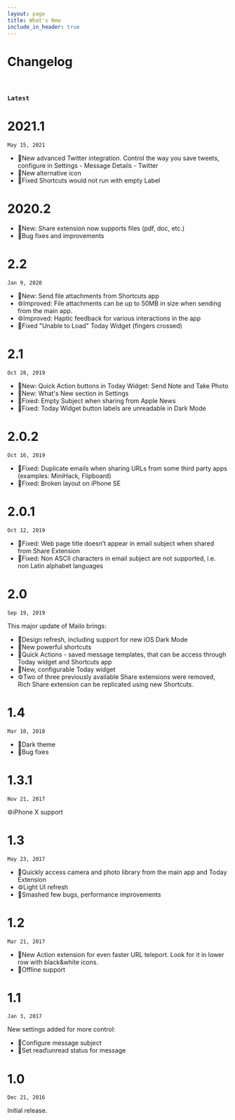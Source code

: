 ```yaml
---
layout: page
title: What's New
include_in_header: true
---
```


# Changelog
<br>

### `Latest`
# **2021.1**
`May 15, 2021`
- 🎈New advanced Twitter integration. Control the way you save tweets, configure in Settings - Message Details - Twitter
- 🎈New alternative icon
- 🐛Fixed Shortcuts would not run with empty Label

# **2020.2**
- 🎈New: Share extension now supports files (pdf, doc, etc.)
- 🐛Bug fixes and improvements

# **2.2**
`Jan 9, 2020`
- 🎈New: Send file attachments from Shortcuts app
- ⚙️Improved: File attachments can be up to 50MB in size when sending from the main app.
- ⚙️Improved: Haptic feedback for various interactions in the app
- 🐛Fixed "Unable to Load" Today Widget (fingers crossed)

# **2.1**
`Oct 28, 2019`
- 🎈New: Quick Action buttons in Today Widget: Send Note and Take Photo
- 🎈New: What's New section in Settings
- 🐛Fixed: Empty Subject when sharing from Apple News
- 🐛Fixed: Today Widget button labels are unreadable in Dark Mode

# **2.0.2**
`Oct 16, 2019`

- 🐛Fixed: Duplicate emails when sharing URLs from some third party apps (examples: MiniHack, Flipboard)
- 🐛Fixed: Broken layout on iPhone SE

# **2.0.1**
`Oct 12, 2019`

- 🐛Fixed: Web page title doesn’t appear in email subject when shared from Share Extension
- 🐛Fixed: Non ASCII characters in email subject are not supported, i.e. non Latin alphabet languages

# **2.0**
`Sep 19, 2019`

This major update of Mailo brings:
- 🎈Design refresh, including support for new iOS Dark Mode
- 🎈New powerful shortcuts
- 🎈Quick Actions - saved message templates, that can be access through Today widget and Shortcuts app
- 🎈New, configurable Today widget
- ️⚙️Two of three previously available Share extensions were removed, Rich Share extension can be replicated using new Shortcuts.

# **1.4**
`Mar 10, 2018`

- 🎈Dark theme
- 🐛Bug fixes

# **1.3.1**
`Nov 21, 2017`

️⚙️iPhone X support

# **1.3**
`May 23, 2017`

- 🎈Quickly access camera and photo library from the main app and Today Extension
- ⚙️Light UI refresh
- 🐛Smashed few bugs, performance improvements

# **1.2**
`Mar 21, 2017`

- 🎈New Action extension for even faster URL teleport. Look for it in lower row with black&white icons.
- 🎈Offline support

# **1.1**
`Jan 3, 2017`

New settings added for more control:
- 🎈Configure message subject
- 🎈Set read\unread status for message

# **1.0**
`Dec 21, 2016`

Initial release.
